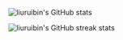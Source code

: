 

![liuruibin's GitHub stats](https://github-readme-stats.vercel.app/api?username=liuruibin&show_icons=true&theme=prussian&count_private=true)


![liuruibin's GitHub streak stats](https://github-readme-streak-stats.herokuapp.com/?user=liuruibin&theme=highcontrast)

